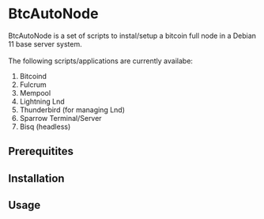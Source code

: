 # BtcAutoNode

BtcAutoNode is a set of scripts to instal/setup a bitcoin full node in a Debian 11 base server system.<br><br>
The following scripts/applications are currently availabe:
1. Bitcoind
2. Fulcrum
3. Mempool
4. Lightning Lnd
5. Thunderbird (for managing Lnd)
6. Sparrow Terminal/Server
7. Bisq (headless)

## Prerequitites


## Installation


## Usage



